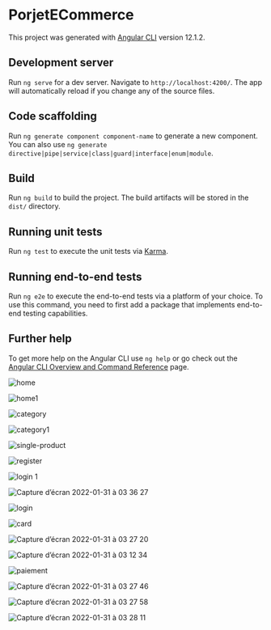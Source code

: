 # PorjetECommerce

This project was generated with [Angular CLI](https://github.com/angular/angular-cli) version 12.1.2.

## Development server

Run `ng serve` for a dev server. Navigate to `http://localhost:4200/`. The app will automatically reload if you change any of the source files.

## Code scaffolding

Run `ng generate component component-name` to generate a new component. You can also use `ng generate directive|pipe|service|class|guard|interface|enum|module`.

## Build

Run `ng build` to build the project. The build artifacts will be stored in the `dist/` directory.

## Running unit tests

Run `ng test` to execute the unit tests via [Karma](https://karma-runner.github.io).

## Running end-to-end tests

Run `ng e2e` to execute the end-to-end tests via a platform of your choice. To use this command, you need to first add a package that implements end-to-end testing capabilities.

## Further help

To get more help on the Angular CLI use `ng help` or go check out the [Angular CLI Overview and Command Reference](https://angular.io/cli) page.

![home](https://user-images.githubusercontent.com/68701658/151729013-3ad4ae98-1b36-406e-8fbb-413b0f26173e.png)


![home1](https://user-images.githubusercontent.com/68701658/151729019-5542814b-41d6-4c4b-9030-f36b8334386f.png)


![category](https://user-images.githubusercontent.com/68701658/151730285-56dd80b1-2474-4883-96ce-0868fffc1ce1.png)


![category1](https://user-images.githubusercontent.com/68701658/151730289-15f09978-8606-43e4-96ec-4202814a6261.png)


![single-product](https://user-images.githubusercontent.com/68701658/151730301-079884d0-11f0-4623-a0b6-c1b6e091c333.png)


![register](https://user-images.githubusercontent.com/68701658/151730308-f9314044-ea55-4cf1-9f21-b4fd1c7f44ef.png)


![login 1](https://user-images.githubusercontent.com/68701658/151730322-88484070-57b3-4d49-9dac-0cb2bff91c2a.png)


![Capture d’écran 2022-01-31 à 03 36 27](https://user-images.githubusercontent.com/68701658/151731743-3fa17d64-310e-43ae-8260-ce985daceb6d.png)


![login](https://user-images.githubusercontent.com/68701658/151730347-ddfa7051-c174-45f7-bfa8-0f7fac865570.png)


![card](https://user-images.githubusercontent.com/68701658/151730384-17ee20a3-ccd0-427d-b966-94393e3fd6cb.png)


![Capture d’écran 2022-01-31 à 03 27 20](https://user-images.githubusercontent.com/68701658/151731101-5327ebfc-80a1-4a56-9fb6-51d05ee5399e.png)


![Capture d’écran 2022-01-31 à 03 12 34](https://user-images.githubusercontent.com/68701658/151730470-255f70da-66ca-43b7-96f3-3da9bc87ab59.png)


![paiement](https://user-images.githubusercontent.com/68701658/151730409-6b73ab27-94be-439b-b4ea-277b369fa1b3.png)


![Capture d’écran 2022-01-31 à 03 27 46](https://user-images.githubusercontent.com/68701658/151731129-757fa8fe-c6c6-47cc-9c67-0c18ec71ef58.png)


![Capture d’écran 2022-01-31 à 03 27 58](https://user-images.githubusercontent.com/68701658/151731156-08be52d9-3056-4cfa-b61e-0690ad3ce153.png)


![Capture d’écran 2022-01-31 à 03 28 11](https://user-images.githubusercontent.com/68701658/151731199-fc449e8b-f1b8-453c-80ce-37315d913194.png)


